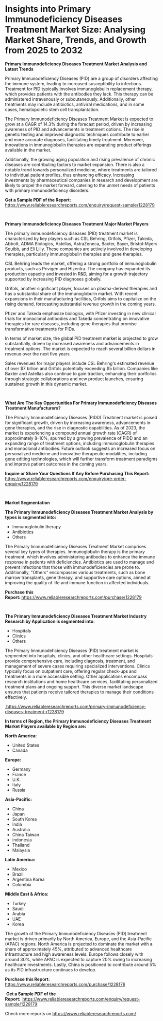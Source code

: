 <p><h1>Insights into Primary Immunodeficiency Diseases Treatment Market Size: Analysing Market Share, Trends, and Growth from 2025 to 2032</h1></p><p><strong>Primary Immunodeficiency Diseases Treatment Market Analysis and Latest Trends</strong></p>
<p><p>Primary Immunodeficiency Diseases (PID) are a group of disorders affecting the immune system, leading to increased susceptibility to infections. Treatment for PID typically involves immunoglobulin replacement therapy, which provides patients with the antibodies they lack. This therapy can be administered intravenously or subcutaneously. Additionally, other treatments may include antibiotics, antiviral medications, and in some cases, hematopoietic stem cell transplantation.</p><p>The Primary Immunodeficiency Diseases Treatment Market is expected to grow at a CAGR of 14.3% during the forecast period, driven by increasing awareness of PID and advancements in treatment options. The rise in genetic testing and improved diagnostic techniques contribute to earlier and more accurate diagnoses, facilitating timely treatment. Moreover, innovations in immunoglobulin therapies are expanding product offerings available in the market. </p><p>Additionally, the growing aging population and rising prevalence of chronic diseases are contributing factors to market expansion. There is also a notable trend towards personalized medicine, where treatments are tailored to individual patient profiles, thus enhancing efficacy. Increasing investments by pharmaceutical companies in research and development are likely to propel the market forward, catering to the unmet needs of patients with primary immunodeficiency disorders.</p></p>
<p><strong>Get a Sample PDF of the Report:&nbsp;</strong> <a href="https://www.reliableresearchreports.com/enquiry/request-sample/1228179?utm_campaign=2030&utm_medium=2&utm_source=Github&utm_content=ia&utm_term=03032025&utm_id=primary-immunodeficiency-diseases-treatment">https://www.reliableresearchreports.com/enquiry/request-sample/1228179</a></p>
<p>&nbsp;</p>
<p><strong>Primary Immunodeficiency Diseases Treatment Major Market Players</strong></p>
<p><p>The primary immunodeficiency diseases (PID) treatment market is characterized by key players such as CSL Behring, Grifols, Pfizer, Takeda, Abbott, ADMA Biologics, Astellas, AstraZeneca, Baxter, Bayer, Bristol-Myers Squibb, and Eli Lilly. These companies are actively involved in developing therapies, particularly immunoglobulin therapies and gene therapies.</p><p>CSL Behring leads the market, offering a strong portfolio of immunoglobulin products, such as Privigen and Hizentra. The company has expanded its production capacity and invested in R&D, aiming for a growth trajectory supported by increasing PID diagnoses globally.</p><p>Grifols, another significant player, focuses on plasma-derived therapies and has a substantial share of the immunoglobulin market. With recent expansions in their manufacturing facilities, Grifols aims to capitalize on the rising demand, forecasting substantial revenue growth in the coming years.</p><p>Pfizer and Takeda emphasize biologics, with Pfizer investing in new clinical trials for monoclonal antibodies and Takeda concentrating on innovative therapies for rare diseases, including gene therapies that promise transformative treatments for PIDs.</p><p>In terms of market size, the global PID treatment market is projected to grow substantially, driven by increased awareness and advancements in treatment options. The market is expected to reach several billion dollars in revenue over the next five years.</p><p>Sales revenues for major players include CSL Behring's estimated revenue of over $7 billion and Grifols potentially exceeding $5 billion. Companies like Baxter and Astellas also continue to gain traction, enhancing their portfolios through strategic collaborations and new product launches, ensuring sustained growth in this dynamic market.</p></p>
<p>&nbsp;</p>
<p><strong>What Are The Key Opportunities For Primary Immunodeficiency Diseases Treatment Manufacturers?</strong></p>
<p><p>The Primary Immunodeficiency Diseases (PIDD) Treatment market is poised for significant growth, driven by increasing awareness, advancements in gene therapies, and the rise in diagnostic capabilities. As of 2023, the market is experiencing a compound annual growth rate (CAGR) of approximately 8-10%, spurred by a growing prevalence of PIDD and an expanding range of treatment options, including immunoglobulin therapies and monoclonal antibodies. Future outlook suggests an increased focus on personalized medicine and innovative therapeutic modalities, including gene editing technologies, which will further transform treatment paradigms and improve patient outcomes in the coming years.</p></p>
<p><strong>Inquire or Share Your Questions If Any Before Purchasing This Report:</strong> <a href="https://www.reliableresearchreports.com/enquiry/pre-order-enquiry/1228179?utm_campaign=2030&utm_medium=2&utm_source=Github&utm_content=ia&utm_term=03032025&utm_id=primary-immunodeficiency-diseases-treatment">https://www.reliableresearchreports.com/enquiry/pre-order-enquiry/1228179</a></p>
<p>&nbsp;</p>
<p><strong>Market Segmentation</strong></p>
<p><strong>The Primary Immunodeficiency Diseases Treatment Market Analysis by types is segmented into:</strong></p>
<p><ul><li>Immunoglobulin therapy</li><li>Antibiotics</li><li>Others</li></ul></p>
<p><p>The Primary Immunodeficiency Diseases Treatment Market comprises several key types of therapies. Immunoglobulin therapy is the primary treatment, which involves administering antibodies to enhance the immune response in patients with deficiencies. Antibiotics are used to manage and prevent infections that those with immunodeficiencies are prone to. Additionally, "Others" encompasses various treatments, such as bone marrow transplants, gene therapy, and supportive care options, aimed at improving the quality of life and immune function in affected individuals.</p></p>
<p><strong>Purchase this Report:&nbsp;</strong><a href="https://www.reliableresearchreports.com/purchase/1228179?utm_campaign=2030&utm_medium=2&utm_source=Github&utm_content=ia&utm_term=03032025&utm_id=primary-immunodeficiency-diseases-treatment">https://www.reliableresearchreports.com/purchase/1228179</a></p>
<p>&nbsp;</p>
<p><strong>The Primary Immunodeficiency Diseases Treatment Market Industry Research by Application is segmented into:</strong></p>
<p><ul><li>Hospitals</li><li>Clinics</li><li>Others</li></ul></p>
<p><p>The Primary Immunodeficiency Diseases (PID) treatment market is segmented into hospitals, clinics, and other healthcare settings. Hospitals provide comprehensive care, including diagnosis, treatment, and management of severe cases requiring specialized interventions. Clinics typically focus on outpatient care, offering regular check-ups and treatments in a more accessible setting. Other applications encompass research institutions and home healthcare services, facilitating personalized treatment plans and ongoing support. This diverse market landscape ensures that patients receive tailored therapies to manage their conditions effectively.</p></p>
<p><a href="https://www.reliableresearchreports.com/primary-immunodeficiency-diseases-treatment-r1228179?utm_campaign=2030&utm_medium=2&utm_source=Github&utm_content=ia&utm_term=03032025&utm_id=primary-immunodeficiency-diseases-treatment">&nbsp;https://www.reliableresearchreports.com/primary-immunodeficiency-diseases-treatment-r1228179</a></p>
<p><strong>In terms of Region, the Primary Immunodeficiency Diseases Treatment Market Players available by Region are:</strong></p>
<p>
    <p> <strong> North America: </strong>
        <ul>
            <li>United States</li>
            <li>Canada</li>
        </ul>
        </p> 
    <p> <strong> Europe: </strong>
        <ul>
            <li>Germany</li>
            <li>France</li>
            <li>U.K.</li>
            <li>Italy</li>
            <li>Russia</li>
        </ul>
        </p> 
    <p> <strong> Asia-Pacific: </strong>
        <ul>
            <li>China</li>
            <li>Japan</li>
            <li>South Korea</li>
            <li>India</li>
            <li>Australia</li>
            <li>China Taiwan</li>
            <li>Indonesia</li>
            <li>Thailand</li>
            <li>Malaysia</li>
        </ul>
        </p> 
    <p> <strong> Latin America: </strong>
        <ul>
            <li>Mexico</li>
            <li>Brazil</li>
            <li>Argentina Korea</li>
            <li>Colombia</li>
        </ul>
        </p> 
    <p> <strong> Middle East & Africa: </strong>
        <ul>
            <li>Turkey</li>
            <li>Saudi</li>
            <li>Arabia</li>
            <li>UAE</li>
            <li>Korea</li>
        </ul>
    </p>
    </p>
<p><p>The growth of the Primary Immunodeficiency Diseases (PID) treatment market is driven primarily by North America, Europe, and the Asia-Pacific (APAC) regions. North America is projected to dominate the market with a share of approximately 45%, attributed to advanced healthcare infrastructure and high awareness levels. Europe follows closely with around 30%, while APAC is expected to capture 20% owing to increasing healthcare investments. Lastly, China is positioned to contribute around 5% as its PID infrastructure continues to develop.</p></p>
<p><strong>Purchase this Report: </strong><a href="https://www.reliableresearchreports.com/purchase/1228179?utm_campaign=2030&utm_medium=2&utm_source=Github&utm_content=ia&utm_term=03032025&utm_id=primary-immunodeficiency-diseases-treatment">https://www.reliableresearchreports.com/purchase/1228179</a></p>
<p>&nbsp;<strong>Get a Sample PDF of the Report:&nbsp;&nbsp;</strong><a href="https://www.reliableresearchreports.com/enquiry/request-sample/1228179?utm_campaign=2030&utm_medium=2&utm_source=Github&utm_content=ia&utm_term=03032025&utm_id=primary-immunodeficiency-diseases-treatment">https://www.reliableresearchreports.com/enquiry/request-sample/1228179</a></p>
<p><strong></strong></p>
<p>Check more reports on <a href="https://www.reliableresearchreports.com/?utm_campaign=2030&utm_medium=2&utm_source=Github&utm_content=ia&utm_term=03032025&utm_id=primary-immunodeficiency-diseases-treatment">https://www.reliableresearchreports.com/</a></p>